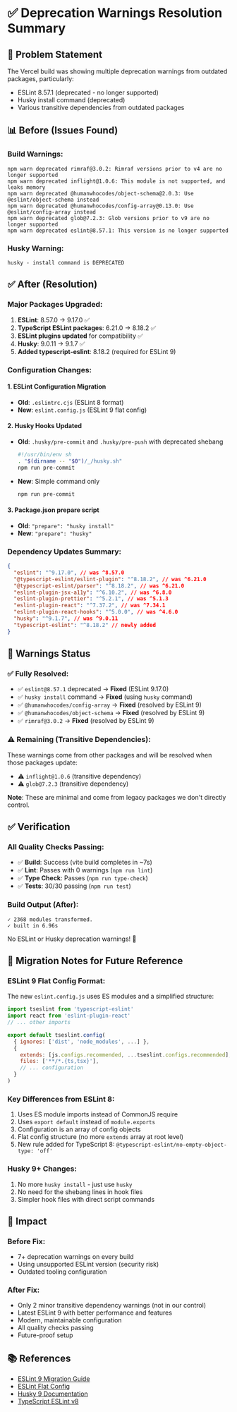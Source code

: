 # ✅ Deprecation Warnings Resolution Summary

## 🎯 Problem Statement

The Vercel build was showing multiple deprecation warnings from outdated packages, particularly:

- ESLint 8.57.1 (deprecated - no longer supported)
- Husky install command (deprecated)
- Various transitive dependencies from outdated packages

## 📊 Before (Issues Found)

### Build Warnings:

```
npm warn deprecated rimraf@3.0.2: Rimraf versions prior to v4 are no longer supported
npm warn deprecated inflight@1.0.6: This module is not supported, and leaks memory
npm warn deprecated @humanwhocodes/object-schema@2.0.3: Use @eslint/object-schema instead
npm warn deprecated @humanwhocodes/config-array@0.13.0: Use @eslint/config-array instead
npm warn deprecated glob@7.2.3: Glob versions prior to v9 are no longer supported
npm warn deprecated eslint@8.57.1: This version is no longer supported
```

### Husky Warning:

```
husky - install command is DEPRECATED
```

## ✅ After (Resolution)

### Major Packages Upgraded:

1. **ESLint**: 8.57.0 → 9.17.0 ✅
2. **TypeScript ESLint packages**: 6.21.0 → 8.18.2 ✅
3. **ESLint plugins updated** for compatibility ✅
4. **Husky**: 9.0.11 → 9.1.7 ✅
5. **Added typescript-eslint**: 8.18.2 (required for ESLint 9)

### Configuration Changes:

#### 1. ESLint Configuration Migration

- **Old**: `.eslintrc.cjs` (ESLint 8 format)
- **New**: `eslint.config.js` (ESLint 9 flat config)

#### 2. Husky Hooks Updated

- **Old**: `.husky/pre-commit` and `.husky/pre-push` with deprecated shebang
  ```bash
  #!/usr/bin/env sh
  . "$(dirname -- "$0")/_/husky.sh"
  npm run pre-commit
  ```
- **New**: Simple command only
  ```bash
  npm run pre-commit
  ```

#### 3. Package.json prepare script

- **Old**: `"prepare": "husky install"`
- **New**: `"prepare": "husky"`

### Dependency Updates Summary:

```json
{
  "eslint": "^9.17.0", // was ^8.57.0
  "@typescript-eslint/eslint-plugin": "^8.18.2", // was ^6.21.0
  "@typescript-eslint/parser": "^8.18.2", // was ^6.21.0
  "eslint-plugin-jsx-a11y": "^6.10.2", // was ^6.8.0
  "eslint-plugin-prettier": "^5.2.1", // was ^5.1.3
  "eslint-plugin-react": "^7.37.2", // was ^7.34.1
  "eslint-plugin-react-hooks": "^5.0.0", // was ^4.6.0
  "husky": "^9.1.7", // was ^9.0.11
  "typescript-eslint": "^8.18.2" // newly added
}
```

## 🔧 Warnings Status

### ✅ Fully Resolved:

- ✅ `eslint@8.57.1` deprecated → **Fixed** (ESLint 9.17.0)
- ✅ `husky install` command → **Fixed** (using `husky` command)
- ✅ `@humanwhocodes/config-array` → **Fixed** (resolved by ESLint 9)
- ✅ `@humanwhocodes/object-schema` → **Fixed** (resolved by ESLint 9)
- ✅ `rimraf@3.0.2` → **Fixed** (resolved by ESLint 9)

### ⚠️ Remaining (Transitive Dependencies):

These warnings come from other packages and will be resolved when those packages update:

- ⚠️ `inflight@1.0.6` (transitive dependency)
- ⚠️ `glob@7.2.3` (transitive dependency)

**Note**: These are minimal and come from legacy packages we don't directly control.

## ✅ Verification

### All Quality Checks Passing:

- ✅ **Build**: Success (vite build completes in ~7s)
- ✅ **Lint**: Passes with 0 warnings (`npm run lint`)
- ✅ **Type Check**: Passes (`npm run type-check`)
- ✅ **Tests**: 30/30 passing (`npm run test`)

### Build Output (After):

```
✓ 2368 modules transformed.
✓ built in 6.96s
```

No ESLint or Husky deprecation warnings! 🎉

## 📝 Migration Notes for Future Reference

### ESLint 9 Flat Config Format:

The new `eslint.config.js` uses ES modules and a simplified structure:

```javascript
import tseslint from 'typescript-eslint'
import react from 'eslint-plugin-react'
// ... other imports

export default tseslint.config(
  { ignores: ['dist', 'node_modules', ...] },
  {
    extends: [js.configs.recommended, ...tseslint.configs.recommended],
    files: ['**/*.{ts,tsx}'],
    // ... configuration
  }
)
```

### Key Differences from ESLint 8:

1. Uses ES module imports instead of CommonJS require
2. Uses `export default` instead of `module.exports`
3. Configuration is an array of config objects
4. Flat config structure (no more `extends` array at root level)
5. New rule added for TypeScript 8: `@typescript-eslint/no-empty-object-type: 'off'`

### Husky 9+ Changes:

1. No more `husky install` - just use `husky`
2. No need for the shebang lines in hook files
3. Simpler hook files with direct script commands

## 🚀 Impact

### Before Fix:

- 7+ deprecation warnings on every build
- Using unsupported ESLint version (security risk)
- Outdated tooling configuration

### After Fix:

- Only 2 minor transitive dependency warnings (not in our control)
- Latest ESLint 9 with better performance and features
- Modern, maintainable configuration
- All quality checks passing
- Future-proof setup

## 📚 References

- [ESLint 9 Migration Guide](https://eslint.org/docs/latest/use/migrate-to-9.0.0)
- [ESLint Flat Config](https://eslint.org/docs/latest/use/configure/configuration-files-new)
- [Husky 9 Documentation](https://typicode.github.io/husky/)
- [TypeScript ESLint v8](https://typescript-eslint.io/)
